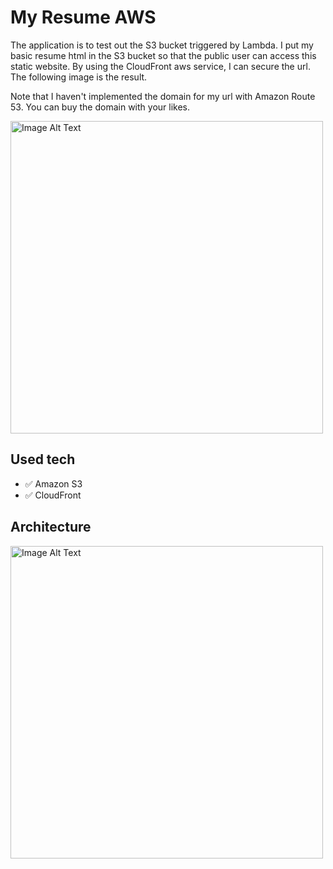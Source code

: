 # My Resume AWS

The application is to test out the S3 bucket triggered by Lambda. I put my basic resume html in the S3 bucket so that the public user can access this static website. By using the CloudFront aws service, I can secure the url. The following image is the result.

Note that I haven't implemented the domain for my url with Amazon Route 53. You can buy the domain with your likes.

<img src="https://github.com/JohnnyWeng/awsLambdaPractice/assets/91246617/b92c9406-99fa-44b0-82ea-64b5bc577e99" alt="Image Alt Text" width="500">

## Used tech

* ✅ Amazon S3
* ✅ CloudFront

## Architecture

<img src="https://github.com/JohnnyWeng/aws-S3/assets/91246617/61b42d6a-a74c-49d3-a15a-f9a01164dd1d" alt="Image Alt Text" width="500">
